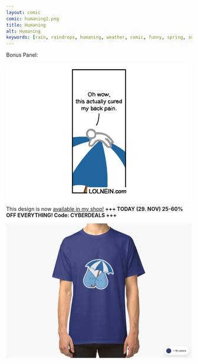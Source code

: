 ```yaml
---
layout: comic
comic: humaning2.png
title: Humaning
alt: Humaning
keywords: [rain, raindrops, humaning, weather, comic, funny, spring, summer, umbrella]
---
```


Bonus Panel:

![Humaning Bonus Panel](/images/humaning_bonus.png)

This design is now [available in my shop!](https://www.redbubble.com/people/LOLNEIN/shop) __+++ TODAY (29. NOV) 25-60% OFF EVERYTHING! Code: CYBERDEALS +++__


 


[![Raindrops Shirt](/images/raindrops_shirt.png)](https://www.redbubble.com/people/LOLNEIN/shop)

